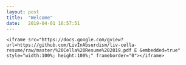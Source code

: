 ```yaml
---
layout: post
title:  "Welcome"
date:   2019-04-01 16:57:51
---
```


    <iframe src="https://docs.google.com/gview?url=https://github.com/LivInAbsurdism/liv-cella-resume/raw/master/%20Cella%20Resume%202019.pdf E &embedded=true" style="width:100%; height:100%;" frameborder="0"></iframe>
